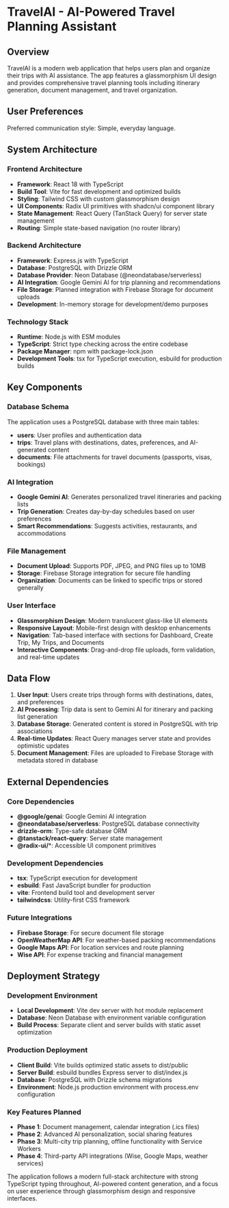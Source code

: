 # TravelAI - AI-Powered Travel Planning Assistant

## Overview

TravelAI is a modern web application that helps users plan and organize their trips with AI assistance. The app features a glassmorphism UI design and provides comprehensive travel planning tools including itinerary generation, document management, and travel organization.

## User Preferences

Preferred communication style: Simple, everyday language.

## System Architecture

### Frontend Architecture
- **Framework**: React 18 with TypeScript
- **Build Tool**: Vite for fast development and optimized builds
- **Styling**: Tailwind CSS with custom glassmorphism design
- **UI Components**: Radix UI primitives with shadcn/ui component library
- **State Management**: React Query (TanStack Query) for server state management
- **Routing**: Simple state-based navigation (no router library)

### Backend Architecture
- **Framework**: Express.js with TypeScript
- **Database**: PostgreSQL with Drizzle ORM
- **Database Provider**: Neon Database (@neondatabase/serverless)
- **AI Integration**: Google Gemini AI for trip planning and recommendations
- **File Storage**: Planned integration with Firebase Storage for document uploads
- **Development**: In-memory storage for development/demo purposes

### Technology Stack
- **Runtime**: Node.js with ESM modules
- **TypeScript**: Strict type checking across the entire codebase
- **Package Manager**: npm with package-lock.json
- **Development Tools**: tsx for TypeScript execution, esbuild for production builds

## Key Components

### Database Schema
The application uses a PostgreSQL database with three main tables:
- **users**: User profiles and authentication data
- **trips**: Travel plans with destinations, dates, preferences, and AI-generated content
- **documents**: File attachments for travel documents (passports, visas, bookings)

### AI Integration
- **Google Gemini AI**: Generates personalized travel itineraries and packing lists
- **Trip Generation**: Creates day-by-day schedules based on user preferences
- **Smart Recommendations**: Suggests activities, restaurants, and accommodations

### File Management
- **Document Upload**: Supports PDF, JPEG, and PNG files up to 10MB
- **Storage**: Firebase Storage integration for secure file handling
- **Organization**: Documents can be linked to specific trips or stored generally

### User Interface
- **Glassmorphism Design**: Modern translucent glass-like UI elements
- **Responsive Layout**: Mobile-first design with desktop enhancements
- **Navigation**: Tab-based interface with sections for Dashboard, Create Trip, My Trips, and Documents
- **Interactive Components**: Drag-and-drop file uploads, form validation, and real-time updates

## Data Flow

1. **User Input**: Users create trips through forms with destinations, dates, and preferences
2. **AI Processing**: Trip data is sent to Gemini AI for itinerary and packing list generation
3. **Database Storage**: Generated content is stored in PostgreSQL with trip associations
4. **Real-time Updates**: React Query manages server state and provides optimistic updates
5. **Document Management**: Files are uploaded to Firebase Storage with metadata stored in database

## External Dependencies

### Core Dependencies
- **@google/genai**: Google Gemini AI integration
- **@neondatabase/serverless**: PostgreSQL database connectivity
- **drizzle-orm**: Type-safe database ORM
- **@tanstack/react-query**: Server state management
- **@radix-ui/***: Accessible UI component primitives

### Development Dependencies
- **tsx**: TypeScript execution for development
- **esbuild**: Fast JavaScript bundler for production
- **vite**: Frontend build tool and development server
- **tailwindcss**: Utility-first CSS framework

### Future Integrations
- **Firebase Storage**: For secure document file storage
- **OpenWeatherMap API**: For weather-based packing recommendations
- **Google Maps API**: For location services and route planning
- **Wise API**: For expense tracking and financial management

## Deployment Strategy

### Development Environment
- **Local Development**: Vite dev server with hot module replacement
- **Database**: Neon Database with environment variable configuration
- **Build Process**: Separate client and server builds with static asset optimization

### Production Deployment
- **Client Build**: Vite builds optimized static assets to dist/public
- **Server Build**: esbuild bundles Express server to dist/index.js
- **Database**: PostgreSQL with Drizzle schema migrations
- **Environment**: Node.js production environment with process.env configuration

### Key Features Planned
- **Phase 1**: Document management, calendar integration (.ics files)
- **Phase 2**: Advanced AI personalization, social sharing features
- **Phase 3**: Multi-city trip planning, offline functionality with Service Workers
- **Phase 4**: Third-party API integrations (Wise, Google Maps, weather services)

The application follows a modern full-stack architecture with strong TypeScript typing throughout, AI-powered content generation, and a focus on user experience through glassmorphism design and responsive interfaces.